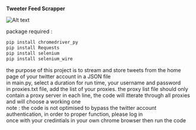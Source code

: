 <b>Tweeter Feed Scrapper</b>

![Alt text](https://i.ibb.co/18jJhCy/Screenshot-from-2024-01-18-11-06-06.png)

package required :<br>
```bash
pip install chromedriver_py
pip install Requests
pip install selenium
pip install selenium_wire

```
the purpose of this project is to stream and store tweets from the home page of your twitter account in a JSON file<br>
in main.py, select a duration for run time, your username and password<br>
in proxies.txt file, add the list of your proxies. the proxy list file should only contain a proxy server in each line, the code will itterate through all proxies and
will choose a working one<br>
note : the code is not optimised to bypass the twitter account authentication, in order to proper function, please log in<br>
once with your credintials in your own chrome browser then run the code 
